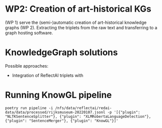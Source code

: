 # WP2: Creation of art-historical KGs

(WP 1) serve the (semi-)automatic creation of art-historical knowledge
graphs (WP 2).
Extracting the triplets from the raw text and transferring to a graph hosting software.

# KnowledgeGraph solutions

Possible approaches:
* Integration of ReflectAI triplets with 

# Running KnowGL pipeline

```
poetry run pipeline -i /nfs/data/reflectai/redai-data/data/processed/rijksmuseum-20220107.jsonl -p '[{"plugin": "NLTKSentenceSplitter"}, {"plugin": "XLMRobertaLanguageDetection"},{"plugin": "SentenceMerger"}, {"plugin": "KnowGL"}]'
```
